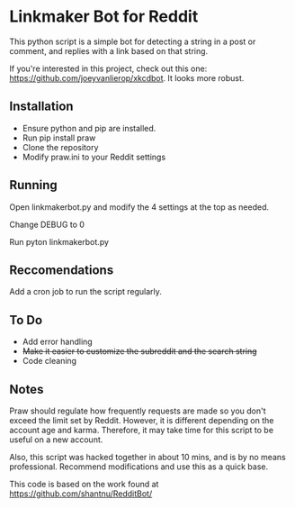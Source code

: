 # Linkmaker Bot for Reddit
This python script is a simple bot for detecting a string in a post or comment, and replies with a link based on that string.

If you're interested in this project, check out this one: https://github.com/joeyvanlierop/xkcdbot.  It looks more robust.

## Installation
- Ensure python and pip are installed.
- Run pip install praw
- Clone the repository
- Modify praw.ini to your Reddit settings

## Running
Open linkmakerbot.py and modify the 4 settings at the top as needed.

Change DEBUG to 0

Run pyton linkmakerbot.py

## Reccomendations
Add a cron job to run the script regularly.

## To Do
- Add error handling
- ~~Make it easier to customize the subreddit and the search string~~
- Code cleaning

## Notes
Praw should regulate how frequently requests are made so you don't exceed the limit set by Reddit.  However, it is different depending on the account age and karma.  Therefore, it may take time for this script to be useful on a new account.

Also, this script was hacked together in about 10 mins, and is by no means professional.  Recommend modifications and use this as a quick base.

This code is based on the work found at https://github.com/shantnu/RedditBot/
